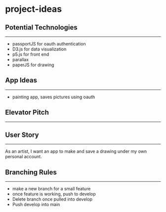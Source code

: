 # project-ideas

## Potential Technologies
---
* passportJS for oauth authentication
* D3.js for data visualization
* p5.js for front end
* parallax
* paperJS for drawing

## App Ideas
---
* painting app, saves pictures using oauth
## Elevator Pitch
---

## User Story
---
As an artist,
I want an app to make and save a drawing
under my own personal account. 

## Branching Rules
---
* make a new branch for a small feature
* once feature is working, push to develop
* Delete branch once pulled into develop
* Push develop into main 